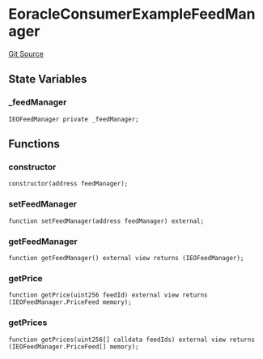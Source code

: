 # EoracleConsumerExampleFeedManager

[Git Source](https://github.com/Eoracle/target-contracts/blob/44a7184a934b669887867d9bb70946619d422be3/src/examples/EoracleConsumerExampleFeedManager.sol)

## State Variables

### \_feedManager

```solidity
IEOFeedManager private _feedManager;
```

## Functions

### constructor

```solidity
constructor(address feedManager);
```

### setFeedManager

```solidity
function setFeedManager(address feedManager) external;
```

### getFeedManager

```solidity
function getFeedManager() external view returns (IEOFeedManager);
```

### getPrice

```solidity
function getPrice(uint256 feedId) external view returns (IEOFeedManager.PriceFeed memory);
```

### getPrices

```solidity
function getPrices(uint256[] calldata feedIds) external view returns (IEOFeedManager.PriceFeed[] memory);
```
